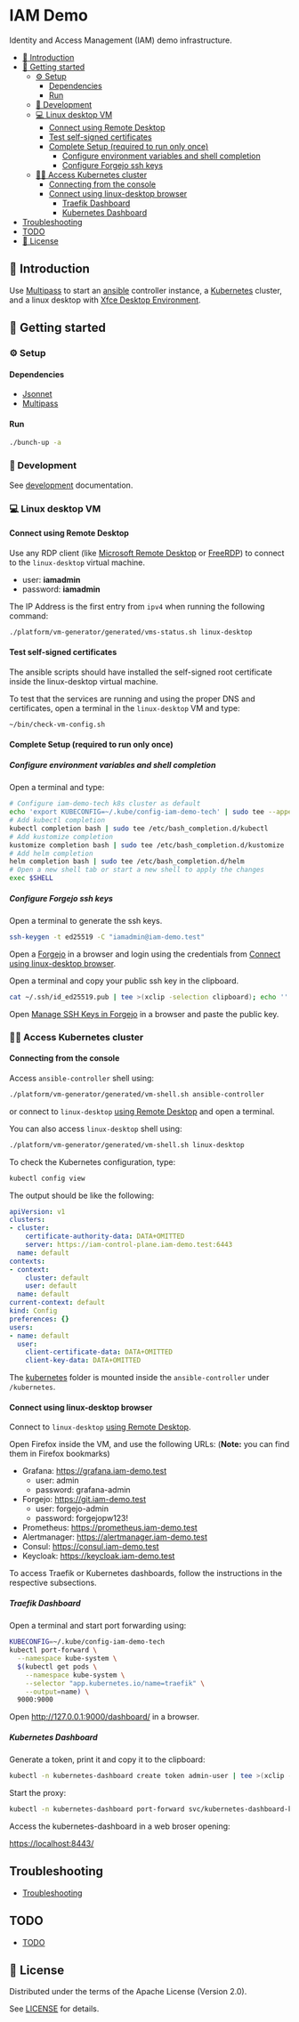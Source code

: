 # IAM Demo

Identity and Access Management (IAM) demo infrastructure.

- [📜 Introduction](#-introduction)
- [🐣 Getting started](#-getting-started)
  - [⚙️ Setup](#️-setup)
    - [Dependencies](#dependencies)
    - [Run](#run)
  - [🔧 Development](#-development)
  - [💻 Linux desktop VM](#-linux-desktop-vm)
    - [Connect using Remote Desktop](#connect-using-remote-desktop)
    - [Test self-signed certificates](#test-self-signed-certificates)
    - [Complete Setup (required to run only once)](#complete-setup-required-to-run-only-once)
      - [Configure environment variables and shell completion](#configure-environment-variables-and-shell-completion)
      - [Configure Forgejo ssh keys](#configure-forgejo-ssh-keys)
  - [🧑‍💻 Access Kubernetes cluster](#-access-kubernetes-cluster)
    - [Connecting from the console](#connecting-from-the-console)
    - [Connect using linux-desktop browser](#connect-using-linux-desktop-browser)
      - [Traefik Dashboard](#traefik-dashboard)
      - [Kubernetes Dashboard](#kubernetes-dashboard)
- [Troubleshooting](#troubleshooting)
- [TODO](#todo)
- [📄 License](#-license)

## 📜 Introduction

Use [Multipass][multipass] to start an [ansible][ansible] controller
instance, a [Kubernetes][kubernetes] cluster, and a linux desktop with
[Xfce Desktop Environment][xfce].

## 🐣 Getting started

### ⚙️ Setup

#### Dependencies

- [Jsonnet][jsonnet]
- [Multipass][multipass]

#### Run

```sh
./bunch-up -a
```

### 🔧 Development

See [development](docs/development/) documentation.

### 💻 Linux desktop VM

#### Connect using Remote Desktop

Use any RDP client (like [Microsoft Remote Desktop][microsoft-remote-desktop]
or [FreeRDP][freerdp]) to connect to the `linux-desktop` virtual machine.

- user: **iamadmin**
- password: **iamadmin**

The IP Address is the first entry from `ipv4` when running the following command:

```sh
./platform/vm-generator/generated/vms-status.sh linux-desktop
```

#### Test self-signed certificates

The ansible scripts should have installed the self-signed root certificate
inside the linux-desktop virtual machine.

To test that the services are running and using the proper DNS and certificates,
open a terminal in the `linux-desktop` VM and type:

```sh
~/bin/check-vm-config.sh
```

#### Complete Setup (required to run only once)

##### Configure environment variables and shell completion

Open a terminal and type:

```sh
# Configure iam-demo-tech k8s cluster as default
echo 'export KUBECONFIG=~/.kube/config-iam-demo-tech' | sudo tee --append /etc/bash.bashrc
# Add kubectl completion
kubectl completion bash | sudo tee /etc/bash_completion.d/kubectl
# Add kustomize completion
kustomize completion bash | sudo tee /etc/bash_completion.d/kustomize
# Add helm completion
helm completion bash | sudo tee /etc/bash_completion.d/helm
# Open a new shell tab or start a new shell to apply the changes
exec $SHELL
```

##### Configure Forgejo ssh keys

Open a terminal to generate the ssh keys.

```sh
ssh-keygen -t ed25519 -C "iamadmin@iam-demo.test"
```

Open a [Forgejo](https://git.iam-demo.test) in a browser and login using the
credentials from [Connect using linux-desktop browser](#connect-using-linux-desktop-browser).

Open a terminal and copy your public ssh key in the clipboard.

```sh
cat ~/.ssh/id_ed25519.pub | tee >(xclip -selection clipboard); echo ''
```

Open [Manage SSH Keys in Forgejo](https://git.iam-demo.test/user/settings/keys)
in a browser and paste the public key.

### 🧑‍💻 Access Kubernetes cluster

#### Connecting from the console

Access `ansible-controller` shell using:

```sh
./platform/vm-generator/generated/vm-shell.sh ansible-controller
```

or connect to `linux-desktop` [using Remote Desktop](#connect-using-remote-desktop)
and open a terminal.

You can also access `linux-desktop` shell using:

```sh
./platform/vm-generator/generated/vm-shell.sh linux-desktop
```

To check the Kubernetes configuration, type:

```sh
kubectl config view
```

The output should be like the following:

```yaml
apiVersion: v1
clusters:
- cluster:
    certificate-authority-data: DATA+OMITTED
    server: https://iam-control-plane.iam-demo.test:6443
  name: default
contexts:
- context:
    cluster: default
    user: default
  name: default
current-context: default
kind: Config
preferences: {}
users:
- name: default
  user:
    client-certificate-data: DATA+OMITTED
    client-key-data: DATA+OMITTED
```

The [kubernetes](kubernetes/) folder is mounted inside the `ansible-controller`
under `/kubernetes`.

#### Connect using linux-desktop browser

Connect to `linux-desktop` [using Remote Desktop](#connect-using-remote-desktop).

Open Firefox inside the VM, and use the following URLs:
(**Note:** you can find them in Firefox bookmarks)

- Grafana: <https://grafana.iam-demo.test>
  - user: admin
  - password: grafana-admin
- Forgejo: <https://git.iam-demo.test>
  - user: forgejo-admin
  - password: forgejopw123!
- Prometheus: <https://prometheus.iam-demo.test>
- Alertmanager: <https://alertmanager.iam-demo.test>
- Consul: <https://consul.iam-demo.test>
- Keycloak: <https://keycloak.iam-demo.test>

To access Traefik or Kubernetes dashboards, follow the instructions in the
respective subsections.

##### Traefik Dashboard

Open a terminal and start port forwarding using:

```sh
KUBECONFIG=~/.kube/config-iam-demo-tech
kubectl port-forward \
  --namespace kube-system \
  $(kubectl get pods \
    --namespace kube-system \
    --selector "app.kubernetes.io/name=traefik" \
    --output=name) \
  9000:9000
```

Open <http://127.0.0.1:9000/dashboard/> in a browser.

##### Kubernetes Dashboard

Generate a token, print it and copy it to the clipboard:

```sh
kubectl -n kubernetes-dashboard create token admin-user | tee >(xclip -selection clipboard); echo ''
```

Start the proxy:

```sh
kubectl -n kubernetes-dashboard port-forward svc/kubernetes-dashboard-kong-proxy 8443:443
```

Access the kubernetes-dashboard in a web broser opening:

<https://localhost:8443/>

## Troubleshooting

- [Troubleshooting](docs/troubleshooting/README.md)

## TODO

- [TODO](docs/TODO.md)

## 📄 License

Distributed under the terms of the Apache License (Version 2.0).

See [LICENSE](LICENSE) for details.

[ansible]: <https://ansible.readthedocs.io/> "Ansible"
[freerdp]: <https://www.freerdp.com/> "FreeRDP: A Remote Desktop Protocol Implementation"
[jsonnet]: <https://jsonnet.org> "Jsonnet"
[kubernetes]: <https://kubernetes.io> "Kubernetes CLI"
[microsoft-remote-desktop]: <https://learn.microsoft.com/en-us/windows-server/remote/remote-desktop-services/clients/remote-desktop-clients> "Microsoft Remote Desktop"
[multipass]: <https://multipass.run/> "Canonical Multipass"
[xfce]: <https://www.xfce.org/> "Xfce Desktop Environment"
